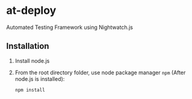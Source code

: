 # at-deploy
Automated Testing Framework using Nightwatch.js

## Installation

1. Install node.js

2. From the root directory folder, use node package manager `npm` (After node.js is installed):

    `npm install`
    


